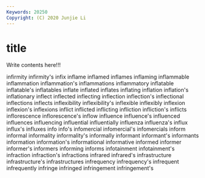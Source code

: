 ```yaml
---
Keywords: 20250
Copyright: (C) 2020 Junjie Li
---
```


# title

Write contents here!!!

infirmity 
infirmity's 
infix 
inflame 
inflamed 
inflames
inflaming 
inflammable 
inflammation 
inflammation's 
inflammations 
inflammatory 
inflatable 
inflatable's 
inflatables 
inflate
inflated 
inflates 
inflating 
inflation 
inflation's 
inflationary 
inflect 
inflected 
inflecting 
inflection
inflection's 
inflectional 
inflections 
inflects 
inflexibility 
inflexibility's 
inflexible 
inflexibly 
inflexion 
inflexion's
inflexions 
inflict 
inflicted 
inflicting 
infliction 
infliction's 
inflicts 
inflorescence 
inflorescence's 
inflow
influence 
influence's 
influenced 
influences 
influencing 
influential 
influentially 
influenza 
influenza's 
influx
influx's 
influxes 
info 
info's 
infomercial 
infomercial's 
infomercials 
inform 
informal 
informality
informality's 
informally 
informant 
informant's 
informants 
information 
information's 
informational 
informative 
informed
informer 
informer's 
informers 
informing 
informs 
infotainment 
infotainment's 
infraction 
infraction's 
infractions
infrared 
infrared's 
infrastructure 
infrastructure's 
infrastructures 
infrequency 
infrequency's 
infrequent 
infrequently 
infringe
infringed 
infringement 
infringement's 
